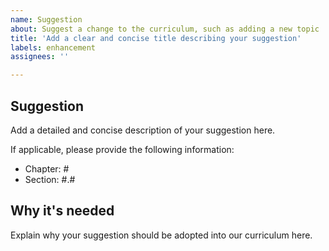 ```yaml
---
name: Suggestion
about: Suggest a change to the curriculum, such as adding a new topic
title: 'Add a clear and concise title describing your suggestion'
labels: enhancement
assignees: ''

---
```


## Suggestion

Add a detailed and concise description of your suggestion here.

If applicable, please provide the following information:

- Chapter: #
- Section: #.#

## Why it's needed

Explain why your suggestion should be adopted into our curriculum here.

